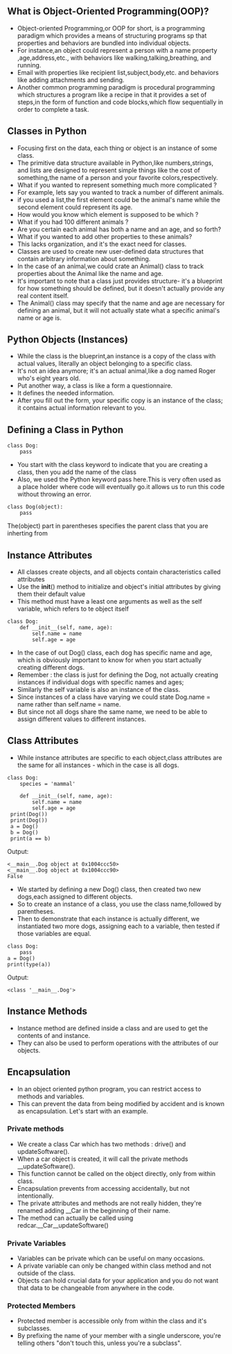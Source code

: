 ## What is Object-Oriented Programming(OOP)?
* Object-oriented Programming,or OOP for short, is a programming paradigm
which provides a means of structuring programs sp that properties and behaviors 
are bundled into individual objects.
* For instance,an object could represent a person with a name property
,age,address,etc., with behaviors like walking,talking,breathing, and running.
* Email with properties like recipient list,subject,body,etc.
and behaviors like adding attachments and sending.
* Another common programming paradigm is procedural programming which
structures a program like a recipe in that it provides a set of steps,in the 
form of function and code blocks,which flow sequentially in order to complete
a task.
## Classes in Python
* Focusing first on the data, each thing or object is an instance of some class.
* The primitive data structure available in Python,like numbers,strings, and lists
are designed to represent simple things like the cost of something,the name of a person
and your favorite colors,respectively.
* What if you wanted to represent something much more complicated ?
* For example, lets say you wanted to track a number of different animals.
* if you used a list,the first element could be the animal's name while the second element could 
represent its age.
* How would you know which element is supposed to be which ?
* What if you had 100 different animals ?
* Are you certain each animal has both a name and an age, and so
forth?
* What if you wanted to add other properties to these animals?
* This lacks organization, and it's the exact need for classes.
* Classes are used to create new user-defined data structures that contain 
arbitrary information about something.
* In the case of an animal,we could crate an Animal() class to track
properties about the Animal like the name and age.
* It's important to note that a class just provides structure- it's a blueprint for 
how something should be defined, but it doesn't actually provide any real content itself.
* The Animal() class may specify that the name and age are necessary for defining
an animal, but it will not actually state what a specific animal's name or age is.
## Python Objects (Instances)
* While the class is the blueprint,an instance is a copy of the class with actual values,
literally an object belonging to a specific class.
* It's not an idea anymore; it's an actual animal,like a dog named Roger who's eight years old.
* Put another way, a class is like a form a questionnaire.
* It defines the needed information.
* After you fill out the form, your specific copy is an instance of the class;
it contains actual information relevant to you.

## Defining a Class in Python
```
class Dog:
    pass
```
* You start with the class keyword to indicate that you are creating a class,
then you add the name of the class
* Also, we used the Python keyword pass here.This is very often used as a place 
holder where code will eventually go.it allows us to run this code without throwing an error.
```
class Dog(object):
    pass
```
The(object) part in parentheses specifies the parent class that you are inherting
from

## Instance Attributes 
* All classes create objects, and all objects contain characteristics called attributes 
* Use the __init__() method to initialize and object's initial attributes by giving them their default value 
* This method must have a least one arguments as well as the self variable,
which refers to te object itself
```
class Dog:
    def __init__(self, name, age):
        self.name = name
        self.age = age
```
* In the case of out Dog() class, each dog has specific name and age,
which is obviously important to know for when you start actually creating
different dogs.
* Remember : the class is just for defining the Dog, not actually creating instances if 
individual dogs with specific names and ages;
* Similarly the self variable is also an instance of the class.
* Since instances of a class have varying we could state Dog.name = name
rather than self.name = name.
* But since not all dogs share the same name, we need to be able to assign 
different values to different instances.
## Class Attributes 
* While instance attributes are specific to each object,class attributes are the same
for all instances -  which in the case is all dogs.
```
class Dog:
    species = 'mammal'
    
    def __init__(self, name, age):
        self.name = name
        self.age = age
 print(Dog())
 print(Dog())
 a = Dog()
 b = Dog()
 print(a == b)
```
Output:
```
<__main__.Dog object at 0x1004ccc50>
<__main__.Dog object at 0x1004ccc90>
False
```
* We started by defining a new Dog() class, then created two new dogs,each assigned
to different objects.
* So to create an instance of a class, you use the class name,followed by parentheses.
* Then to demonstrate that each instance is actually different, we instantiated two more dogs,
assigning each to a variable, then tested if those variables are equal.
```
class Dog:
    pass
a = Dog()
print(type(a))
```
Output:
```
<class '__main__.Dog'>
```
## Instance Methods
* Instance method are defined inside a class and are used to get the contents of and instance.
* They can also be used to perform operations with the attributes of our objects.
## Encapsulation 
* In an object oriented python program, you can restrict access to methods
and variables.
* This can prevent the data from being modified by accident and is known 
as encapsulation.
Let's start with an example.
### Private methods 
* We create a class Car which has two methods : drive() and updateSoftware().
* When a car object is created, it will call the private methods __updateSoftware().
* This function cannot be called on the object directly, only from within class.
* Encapsulation prevents from accessing accidentally, but not intentionally.
* The private attributes and methods are not really hidden, they're renamed 
adding __Car in the beginning of their name.
* The method can actually be called using redcar.__Car__updateSoftware()

### Private Variables
* Variables can be private which can be useful on many occasions.
* A private variable can only be changed within class method and not outside
of the class.
* Objects can hold crucial data for your application and you do not want that
data to be changeable from anywhere in the code.

### Protected Members
* Protected member is accessible only from within the class and it's subclasses.
* By prefixing the name of your member with a single underscore, you're telling 
others "don't touch this, unless you're a subclass".
 






